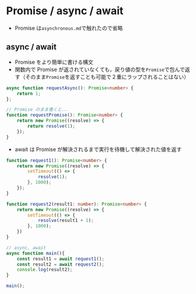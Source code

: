 # Promise / async / await

- Promise は`asynchronous.md`で触れたので省略

## async / await
- Promise をより簡単に書ける構文
- 関数内で Promise が返されていなくても，戻り値の型を`Promise`で包んで返す（そのまま`Promise`を返すことも可能で２重にラップされることはない）
```typescript
async function requestAsync(): Promise<number> {
    return 1;
};

// Promise のまま書くと．．．
function requestPromise(): Promise<number> {
    return new Promise((resolve) => {
        return resolve(1);
    });
}
```
- await は Promise が解決されるまで実行を待機して解決された値を返す

```typescript
function request1(): Promise<number> {
    return new Promise((resolve) => {
        setTimeout(() => {
            resolve(1);
        }, 1000);
    });
}

function request2(result1: number): Promise<number> {
    return new Promise((resolve) => {
        setTimeout(() => {
            resolve(result1 + 1);
        }, 1000);
    })
}

// async, await
async function main(){
    const result1 = await request1();
    const result2 = await request2();
    console.log(result2);
}

main();
```